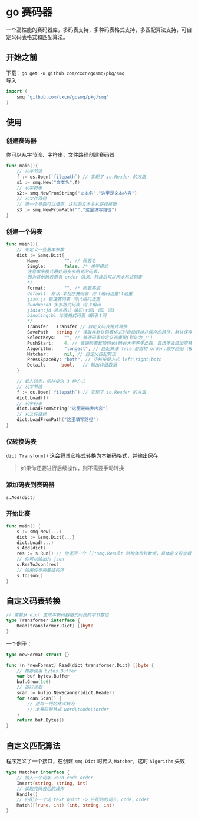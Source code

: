 # go 赛码器

一个高性能的赛码器库，多码表支持，多种码表格式支持，多匹配算法支持，可自定义码表格式和匹配算法。

## 开始之前

下载：`go get -u github.com/cxcn/gosmq/pkg/smq`  
导入：

```go
import (
    smq "github.com/cxcn/gosmq/pkg/smq"
)
```

## 使用

### 创建赛码器

你可以从字节流、字符串、文件路径创建赛码器

```go
func main(){
    // 从字节流
    f := os.Open(`filepath`) // 实现了 io.Reader 的方法
    s1 := smq.New("文本名",f)
    // 从字符串
    s2:= smq.NewFromString("文本名","这里是文本内容")
    // 从文件路径
    // 第一个参数可以填空，这时的文本名从路径推断
    s3 := smq.NewFromPath("","这里填写路径")
}
```

### 创建一个码表

```go
func main(){
    // 先定义一些基本参数
    dict := &smq.Dict{
        Name:         "", // 码表名
        Single:       false, /* 单字模式
        注意单字模式最好用多多格式的码表，
        因为其他码表带有 order 信息，转换后可以用本格式码表
        */
        Format:       "", /* 码表格式
        default: 默认 本程序赛码表 词\t编码选重\t选重
        jisu:js 极速赛码表 词\t编码选重
        duoduo:dd 多多格式码表 词\t编码
        jidian:jd 极点格式 编码\t词1 词2 词3
        bingling:bl 冰凌格式码表 编码\t词
        */
        Transfer   Transfer // 自定义码表格式转换
        SavePath   string // 读取非默认码表格式时自动转换并保存的路径，默认保存在 dict 目录下
        SelectKeys:   "", // 普通码表自定义选重键(默认为_;')
        PushStart:    4, // 普通码表起顶码长(码长大于等于此数，首选不会追加空格)
        Algorithm:    "longest", // 匹配算法 trie:前缀树 order:顺序匹配（极速跟打器） longest:最长匹配
        Matcher:      nil, // 自定义匹配算法
        PressSpaceBy: "both", // 空格按键方式 left|right|both
        Details      bool,   // 输出详细数据
    }

    // 载入码表，同样提供 3 种方式
    // 从字节流
    f := os.Open(`filepath`) // 实现了 io.Reader 的方法
    dict.Load(f)
    // 从字符串
    dict.LoadFromString("这里是码表内容")
    // 从文件路径
    dict.LoadFromPath("这里填写路径")
}
```

### 仅转换码表

`dict.Transform()` 这会将其它格式转换为本编码格式，并输出保存

> 如果你还要进行后续操作，则不需要手动转换

### 添加码表到赛码器

`s.Add(dict)`

### 开始比赛

```go
func main() {
    s := smq.New(...)
    dict := &smq.Dict{...}
    dict.Load(...)
    s.Add(dict)
    res := s.Run() // 他返回一个 []*smq.Result 结构体指针数组，具体定义可查看 struct.go 文件
    // 你可以输出为 json
    s.ResToJson(res)
    // 如果你不需要结构体
    s.ToJson()
}

```

## 自定义码表转换

```go
// 需要从 dict 生成本赛码器格式码表的字节数组
type Transformer interface {
    Read(transformer.Dict) []byte
}
```

一个例子：

```go
type newFormat struct {}

func (n *newFormat) Read(dict transformer.Dict) []byte {
    // 推荐使用 bytes.Buffer
    var buf bytes.Buffer
    buf.Grow(1e6)
    // 逐行读取
    scan := bufio.NewScanner(dict.Reader)
    for scan.Scan() {
        // 把每一行的格式转为
        // 本赛码器格式 word\tcode\torder
    }
    return buf.Bytes()
}
```

## 自定义匹配算法

程序定义了一个接口，在创建 `smq.Dict` 时传入 `Matcher`，这时 `Algorithm` 失效

```go
type Matcher interface {
    // 插入一个词条 word code order
    Insert(string, string, int)
    // 读取完码表后的操作
    Handle()
    // 匹配下一个词 text point -> 匹配到的词长，code，order
    Match([]rune, int) (int, string, int)
}
```
